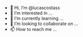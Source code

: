 - 👋 Hi, I’m @lucascostass
- 👀 I’m interested in ...
- 🌱 I’m currently learning ...
- 💞️ I’m looking to collaborate on ...
- 📫 How to reach me ...

<!---
lucascostass/lucascostass is a ✨ special ✨ repository because its `README.md` (this file) appears on your GitHub profile.
You can click the Preview link to take a look at your changes.
--->

